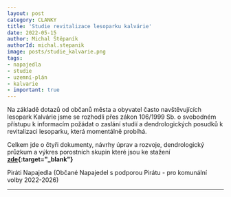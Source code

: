 ```yaml
---
layout: post
category: CLANKY
title: 'Studie revitalizace lesoparku kalvárie'
date: 2022-05-15
author: Michal Štěpaník
authorId: michal.stepanik
image: posts/studie_kalvarie.png  
tags: 
- napajedla 
- studie 
- uzemní-plán 
- kalvarie 
- important: true
---
```


Na základě dotazů od občanů města a obyvatel často navštěvujících lesopark Kalvárie jsme se rozhodli přes zákon 106/1999 Sb. o svobodném přístupu k informacím požádat o zaslání studií a dendrologických posudků k revitalizaci lesoparku, která momentálně probíhá. 

Celkem jde o čtyři dokumenty, návrhy úprav a rozvoje, dendrologický průzkum a výkres porostních skupin které jsou ke stažení **[zde](https://drive.google.com/drive/folders/1P0GMs1YV5rkdmnGQ_QXU7Or30GXNUekk?usp=sharing){:target="_blank"}** 


Piráti Napajedla (Občané Napajedel s podporou Pirátu - pro komunální volby 2022-2026)




---
